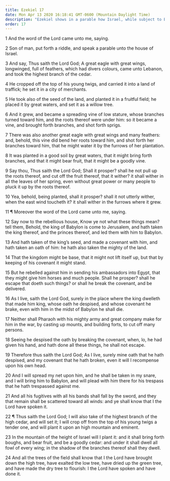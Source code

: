 ```yaml
---
title: Ezekiel 17
date: Mon Apr 13 2020 16:18:41 GMT-0600 (Mountain Daylight Time)
description: "Ezekiel shows in a parable how Israel, while subject to Babylon, wrongfully sought help from Egypt—Yet the Lord will bring forth in the last days a goodly tree from the cedars of Lebanon."
order: 17
---
```


1 And the word of the Lord came unto me, saying.

2 Son of man, put forth a riddle, and speak a parable unto the house of Israel.

3 And say, Thus saith the Lord God; A great eagle with great wings, longwinged, full of feathers, which had divers colours, came unto Lebanon, and took the highest branch of the cedar.

4 He cropped off the top of his young twigs, and carried it into a land of traffick; he set it in a city of merchants.

5 He took also of the seed of the land, and planted it in a fruitful field; he placed it by great waters, and set it as a willow tree.

6 And it grew, and became a spreading vine of low stature, whose branches turned toward him, and the roots thereof were under him: so it became a vine, and brought forth branches, and shot forth sprigs.

7 There was also another great eagle with great wings and many feathers: and, behold, this vine did bend her roots toward him, and shot forth her branches toward him, that he might water it by the furrows of her plantation.

8 It was planted in a good soil by great waters, that it might bring forth branches, and that it might bear fruit, that it might be a goodly vine.

9 Say thou, Thus saith the Lord God; Shall it prosper? shall he not pull up the roots thereof, and cut off the fruit thereof, that it wither? it shall wither in all the leaves of her spring, even without great power or many people to pluck it up by the roots thereof.

10 Yea, behold, being planted, shall it prosper? shall it not utterly wither, when the east wind toucheth it? it shall wither in the furrows where it grew.

11 ¶ Moreover the word of the Lord came unto me, saying.

12 Say now to the rebellious house, Know ye not what these things mean? tell them, Behold, the king of Babylon is come to Jerusalem, and hath taken the king thereof, and the princes thereof, and led them with him to Babylon.

13 And hath taken of the king’s seed, and made a covenant with him, and hath taken an oath of him: he hath also taken the mighty of the land.

14 That the kingdom might be base, that it might not lift itself up, but that by keeping of his covenant it might stand.

15 But he rebelled against him in sending his ambassadors into Egypt, that they might give him horses and much people. Shall he prosper? shall he escape that doeth such things? or shall he break the covenant, and be delivered.

16 As I live, saith the Lord God, surely in the place where the king dwelleth that made him king, whose oath he despised, and whose covenant he brake, even with him in the midst of Babylon he shall die.

17 Neither shall Pharaoh with his mighty army and great company make for him in the war, by casting up mounts, and building forts, to cut off many persons.

18 Seeing he despised the oath by breaking the covenant, when, lo, he had given his hand, and hath done all these things, he shall not escape.

19 Therefore thus saith the Lord God; As I live, surely mine oath that he hath despised, and my covenant that he hath broken, even it will I recompense upon his own head.

20 And I will spread my net upon him, and he shall be taken in my snare, and I will bring him to Babylon, and will plead with him there for his trespass that he hath trespassed against me.

21 And all his fugitives with all his bands shall fall by the sword, and they that remain shall be scattered toward all winds: and ye shall know that I the Lord have spoken it.

22 ¶ Thus saith the Lord God; I will also take of the highest branch of the high cedar, and will set it; I will crop off from the top of his young twigs a tender one, and will plant it upon an high mountain and eminent.

23 In the mountain of the height of Israel will I plant it: and it shall bring forth boughs, and bear fruit, and be a goodly cedar: and under it shall dwell all fowl of every wing; in the shadow of the branches thereof shall they dwell.

24 And all the trees of the field shall know that I the Lord have brought down the high tree, have exalted the low tree, have dried up the green tree, and have made the dry tree to flourish: I the Lord have spoken and have done it.
